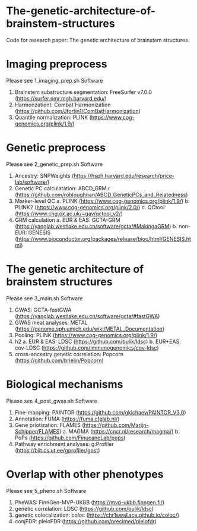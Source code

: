 # The-genetic-architecture-of-brainstem-structures
Code for research paper: The genetic architecture of brainstem structures

# Imaging preprocess
Please see 1_imaging_prep.sh
  Software
  1. Brainstem substructure segmentation: FreeSurfer v7.0.0 (https://surfer.nmr.mgh.harvard.edu/)
  2. Harmonzationt: Combat Harmonization (https://github.com/Jfortin1/ComBatHarmonization)
  3. Quantile normalization: PLINK (https://www.cog-genomics.org/plink/1.9/)
# Genetic preprocess
Please see 2_genetic_prep.sh
  Software
  1. Ancestry: SNPWeights (https://hsph.harvard.edu/research/price-lab/software/)
  2. Genetic PC calculatation: ABCD_GRM.r (https://github.com/robloughnan/ABCD_GeneticPCs_and_Relatedness)
  3. Marker-level QC
    a. PLINK (https://www.cog-genomics.org/plink/1.9/)
    b. PLINK2 (https://www.cog-genomics.org/plink/2.0/)
    c. QCtool (https://www.chg.ox.ac.uk/~gav/qctool_v2/)
  5. GRM calculation
    a. EUR & EAS: GCTA-GRM (https://yanglab.westlake.edu.cn/software/gcta/#MakingaGRM)
    b. non-EUR: GENESIS (https://www.bioconductor.org/packages/release/bioc/html/GENESIS.html)
# The genetic architecture of brainstem structures
Please see 3_main.sh
  Software
  1. GWAS: GCTA-fastGWA (https://yanglab.westlake.edu.cn/software/gcta/#fastGWA)
  2. GWAS meat analyses: METAL (https://genome.sph.umich.edu/wiki/METAL_Documentation)
  3. Pooling: PLINK (https://www.cog-genomics.org/plink/1.9/)
  4. h2
       a. EUR & EAS: LDSC (https://github.com/bulik/ldsc)
       b. EUR+EAS: cov-LDSC (https://github.com/immunogenomics/cov-ldsc)
  5. cross-ancestry genetic correlation: Popcorn (https://github.com/brielin/Popcorn)
 # Biological mechanisms
 Please see 4_post_gwas.sh
   Software
   1. Fine-mapping: PAINTOR (https://github.com/gkichaev/PAINTOR_V3.0)
   2. Annotation: FUMA (https://fuma.ctglab.nl/)
   3. Gene priotization: FLAMES (https://github.com/Marijn-Schipper/FLAMES)
        a. MAGMA (https://cncr.nl/research/magma/)
        b. PoPs (https://github.com/FinucaneLab/pops)
   5. Pathway enrichment analyses: g:Profiler (https://biit.cs.ut.ee/gprofiler/gost)
# Overlap with other phenotypes
Please see 5_pheno.sh
  Software
  1. PheWAS: FinnGen-MVP-UKBB (https://mvp-ukbb.finngen.fi/)
  2. genetic correlation: LDSC (https://github.com/bulik/ldsc)
  3. genetic colocalization: coloc (https://chr1swallace.github.io/coloc/)
  4. conjFDR: pleioFDR (https://github.com/precimed/pleiofdr)
